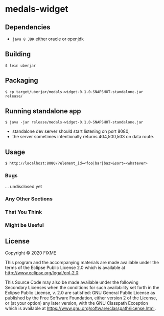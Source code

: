 # medals-widget

## Dependencies

- `java 8 JDK` either oracle or openjdk

## Building

    $ lein uberjar

## Packaging

    $ cp target/uberjar/medals-widget-0.1.0-SNAPSHOT-standalone.jar release/

## Running standalone app

    $ java -jar release/medals-widget-0.1.0-SNAPSHOT-standalone.jar


- standalone dev server should start listening on port 8080;
- the server sometimes intentionally returns 404,500,503 on data route.

## Usage

    $ http://localhost:8080/?element_id=<foo|bar|baz>&sort=<whatever>


### Bugs

... undisclosed yet

### Any Other Sections
### That You Think
### Might be Useful

## License

Copyright © 2020 FIXME

This program and the accompanying materials are made available under the
terms of the Eclipse Public License 2.0 which is available at
http://www.eclipse.org/legal/epl-2.0.

This Source Code may also be made available under the following Secondary
Licenses when the conditions for such availability set forth in the Eclipse
Public License, v. 2.0 are satisfied: GNU General Public License as published by
the Free Software Foundation, either version 2 of the License, or (at your
option) any later version, with the GNU Classpath Exception which is available
at https://www.gnu.org/software/classpath/license.html.
